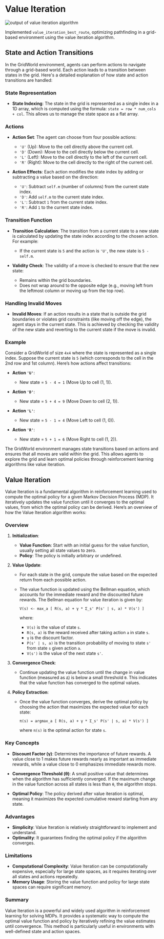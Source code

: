 # Value Iteration

![output of value iteration algorithm](https://github.com/hamidthri/value_iteration_best_route/blob/master/VI.png)



Implemented `value_iteration_best_route`, optimizing pathfinding in a grid-based environment using the value iteration algorithm.

## State and Action Transitions

In the GridWorld environment, agents can perform actions to navigate through a grid-based world. Each action leads to a transition between states in the grid. Here's a detailed explanation of how state and action transitions are handled:

### State Representation

- **State Indexing**: The state in the grid is represented as a single index in a 1D array, which is computed using the formula: `state = row * num_cols + col`. This allows us to manage the state space as a flat array.

### Actions

- **Action Set**: The agent can choose from four possible actions:
  - `'U'` (Up): Move to the cell directly above the current cell.
  - `'D'` (Down): Move to the cell directly below the current cell.
  - `'L'` (Left): Move to the cell directly to the left of the current cell.
  - `'R'` (Right): Move to the cell directly to the right of the current cell.

- **Action Effects**: Each action modifies the state index by adding or subtracting a value based on the direction:
  - `'U'`: Subtract `self.m` (number of columns) from the current state index.
  - `'D'`: Add `self.m` to the current state index.
  - `'L'`: Subtract `1` from the current state index.
  - `'R'`: Add `1` to the current state index.

### Transition Function

- **Transition Calculation**: The transition from a current state to a new state is calculated by updating the state index according to the chosen action. For example:
  - If the current state is `5` and the action is `'U'`, the new state is `5 - self.m`.

- **Validity Check**: The validity of a move is checked to ensure that the new state:
  - Remains within the grid boundaries.
  - Does not wrap around to the opposite edge (e.g., moving left from the leftmost column or moving up from the top row).

### Handling Invalid Moves

- **Invalid Moves**: If an action results in a state that is outside the grid boundaries or violates grid constraints (like moving off the edge), the agent stays in the current state. This is achieved by checking the validity of the new state and reverting to the current state if the move is invalid.

### Example

Consider a GridWorld of size `4x4` where the state is represented as a single index. Suppose the current state is `5` (which corresponds to the cell in the 2nd row and 1st column). Here’s how actions affect transitions:

- **Action `'U'`**: 
  - New state = `5 - 4 = 1` (Move Up to cell (1, 1)).

- **Action `'D'`**:
  - New state = `5 + 4 = 9` (Move Down to cell (2, 1)).

- **Action `'L'`**:
  - New state = `5 - 1 = 4` (Move Left to cell (1, 0)).

- **Action `'R'`**:
  - New state = `5 + 1 = 6` (Move Right to cell (1, 2)).

The GridWorld environment manages state transitions based on actions and ensures that all moves are valid within the grid. This allows agents to explore the grid and learn optimal policies through reinforcement learning algorithms like value iteration.

## Value Iteration

Value Iteration is a fundamental algorithm in reinforcement learning used to compute the optimal policy for a given Markov Decision Process (MDP). It iteratively updates the value function until it converges to the optimal values, from which the optimal policy can be derived. Here’s an overview of how the Value Iteration algorithm works:

### Overview

1. **Initialization**: 
   - **Value Function**: Start with an initial guess for the value function, usually setting all state values to zero.
   - **Policy**: The policy is initially arbitrary or undefined.

2. **Value Update**:
   - For each state in the grid, compute the value based on the expected return from each possible action.
   - The value function is updated using the Bellman equation, which accounts for the immediate reward and the discounted future rewards. The Bellman equation for value iteration is given by:

     ```
     V(s) <- max_a [ R(s, a) + γ * Σ_s' P(s' | s, a) * V(s') ]
     ```

     where:
     - `V(s)` is the value of state `s`.
     - `R(s, a)` is the reward received after taking action `a` in state `s`.
     - `γ` is the discount factor.
     - `P(s' | s, a)` is the transition probability of moving to state `s'` from state `s` given action `a`.
     - `V(s')` is the value of the next state `s'`.

3. **Convergence Check**:
   - Continue updating the value function until the change in value function (measured as `Δ`) is below a small threshold `θ`. This indicates that the value function has converged to the optimal values.

4. **Policy Extraction**:
   - Once the value function converges, derive the optimal policy by choosing the action that maximizes the expected value for each state:

     ```
     π(s) = argmax_a [ R(s, a) + γ * Σ_s' P(s' | s, a) * V(s') ]
     ```

     where `π(s)` is the optimal action for state `s`.

### Key Concepts

- **Discount Factor (γ)**: Determines the importance of future rewards. A value close to 1 makes future rewards nearly as important as immediate rewards, while a value close to 0 emphasizes immediate rewards more.

- **Convergence Threshold (θ)**: A small positive value that determines when the algorithm has sufficiently converged. If the maximum change in the value function across all states is less than `θ`, the algorithm stops.

- **Optimal Policy**: The policy derived after value iteration is optimal, meaning it maximizes the expected cumulative reward starting from any state.

### Advantages

- **Simplicity**: Value Iteration is relatively straightforward to implement and understand.
- **Optimality**: It guarantees finding the optimal policy if the algorithm converges.

### Limitations

- **Computational Complexity**: Value Iteration can be computationally expensive, especially for large state spaces, as it requires iterating over all states and actions repeatedly.
- **Memory Usage**: Storing the value function and policy for large state spaces can require significant memory.

### Summary

Value Iteration is a powerful and widely used algorithm in reinforcement learning for solving MDPs. It provides a systematic way to compute the optimal value function and policy by iteratively refining the value estimates until convergence. This method is particularly useful in environments with well-defined state and action spaces.
